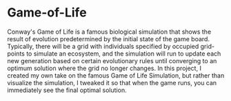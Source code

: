 # Game-of-Life

Conway's Game of Life is a famous biological simulation that shows the result of evolution predetermined by the initial state of the game board. Typically, there will be a grid with individuals specified by occupied grid-points to simulate an ecosystem, and the simulation will run to update each new generation based on certain evolutionary rules until converging to an optimum solution where the grid no longer changes. In this project, I created my own take on the famous Game of Life Simulation, but rather than visualize the simulation, I tweaked it so that when the game runs, you can immediately see the final optimal solution. 
